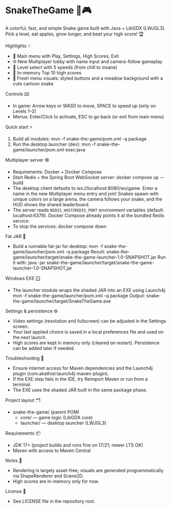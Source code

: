 # SnakeTheGame 🐍🎮

A colorful, fast, and simple Snake game built with Java + LibGDX (LWJGL3). Pick a level, eat apples, grow longer, and beat your high score! 🏆

Highlights ✨
- 🧭 Main menu with Play, Settings, High Scores, Exit
- 🌐 New Multiplayer lobby with name input and camera-follow gameplay
- 🚀 Level select with 5 speeds (from chill to insane)
- 🏅 In-memory Top 10 high scores
- 🌿 Fresh menu visuals: styled buttons and a meadow background with a cute cartoon snake

Controls ⌨️
- In game: Arrow keys or WASD to move, SPACE to speed up (only on Levels 1–2)
- Menus: Enter/Click to activate, ESC to go back (or exit from main menu)

Quick start ⚡
1) Build all modules:
   mvn -f snake-the-game/pom.xml -q package
2) Run the desktop launcher (dev):
   mvn -f snake-the-game/launcher/pom.xml exec:java

Multiplayer server 🕸️
- Requirements: Docker + Docker Compose
- Start Redis + the Spring Boot WebSocket server:
  docker compose up --build
- The desktop client defaults to ws://localhost:8080/ws/game. Enter a name in the new Multiplayer menu entry and join! Snakes spawn with unique colors on a large arena, the camera follows your snake, and the HUD shows the shared leaderboard.
- The server reads `REDIS_HOST`/`REDIS_PORT` environment variables (default: localhost:6379). Docker Compose already points it at the bundled Redis service.
- To stop the services: docker compose down

Fat JAR 🧪
- Build a runnable fat-jar for desktop:
  mvn -f snake-the-game/launcher/pom.xml -q package
  Result: snake-the-game/launcher/target/snake-the-game-launcher-1.0-SNAPSHOT.jar
  Run it with:
  java -jar snake-the-game/launcher/target/snake-the-game-launcher-1.0-SNAPSHOT.jar

Windows EXE 🪟
- The launcher module wraps the shaded JAR into an EXE using Launch4j:
  mvn -f snake-the-game/launcher/pom.xml -q package
  Output: snake-the-game/launcher/target/SnakeTheGame.exe

Settings & persistence ⚙️
- Video settings (resolution and fullscreen) can be adjusted in the Settings screen.
- Your last applied choice is saved in a local preferences file and used on the next launch.
- High scores are kept in memory only (cleared on restart). Persistence can be added later if needed.

Troubleshooting 🧰
- Ensure internet access for Maven dependencies and the Launch4j plugin (com.akathist:launch4j-maven-plugin).
- If the EXE step fails in the IDE, try Reimport Maven or run from a terminal.
- The EXE uses the shaded JAR built in the same package phase.

Project layout 🗂️
- snake-the-game/ (parent POM)
  - core/ — game logic (LibGDX core)
  - launcher/ — desktop launcher (LWJGL3)

Requirements 📦
- JDK 17+ (project builds and runs fine on 17/21; newer LTS OK)
- Maven with access to Maven Central

Notes 📝
- Rendering is largely asset-free; visuals are generated programmatically via ShapeRenderer and Scene2D.
- High scores are in-memory only for now.

License 📄
- See LICENSE file in the repository root.
